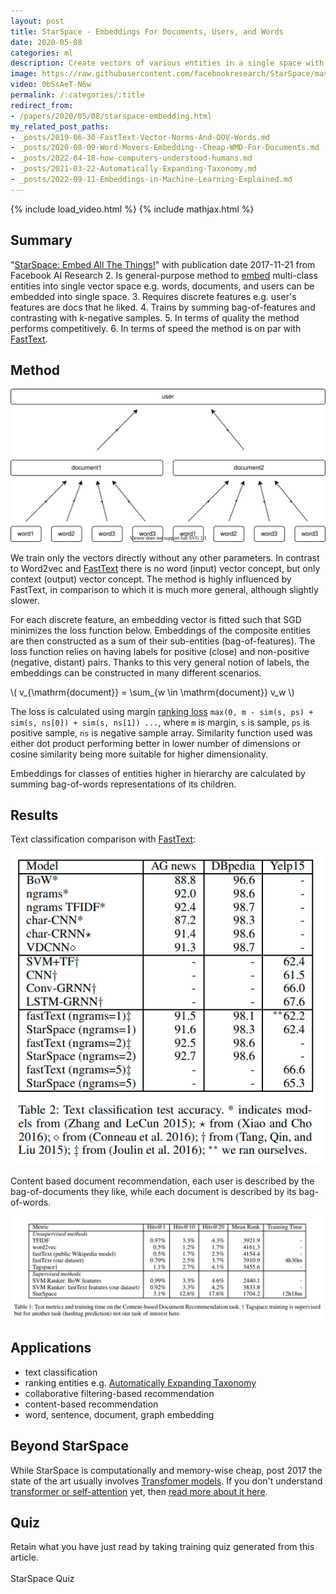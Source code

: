 ```yaml
---
layout: post
title: StarSpace - Embeddings For Documents, Users, and Words
date: 2020-05-08
categories: ml
description: Create vectors of various entities in a single space with this general-purpose embedding model from Facebook AI.
image: https://raw.githubusercontent.com/facebookresearch/StarSpace/master/examples/starspace.png
video: 0bSsAeT-N6w
permalink: /:categories/:title
redirect_from:
- /papers/2020/05/08/starspace-embedding.html
my_related_post_paths:
- _posts/2019-06-30-FastText-Vector-Norms-And-OOV-Words.md
- _posts/2020-08-09-Word-Movers-Embedding--Cheap-WMD-For-Documents.md
- _posts/2022-04-18-how-computers-understood-humans.md
- _posts/2021-03-22-Automatically-Expanding-Taxonomy.md
- _posts/2022-09-11-Embeddings-in-Machine-Learning-Explained.md
---
```




{% include load_video.html %}
{% include mathjax.html %}

## Summary
"[StarSpace: Embed All The Things!](https://arxiv.org/abs/1709.03856)" with publication date 2017-11-21 from Facebook AI Research
2. Is general-purpose method to [embed](/ml/Embeddings-in-Machine-Learning-Explained) multi-class entities into single vector space e.g. words, documents, and users can be embedded into single space.
3. Requires discrete features e.g. user's features are docs that he liked.
4. Trains by summing bag-of-features and contrasting with k-negative samples.
5. In terms of quality the method performs competitively.
6. In terms of speed the method is on par with [FastText](/ml/FastText-Vector-Norms-And-OOV-Words).


## Method

![facebook starspace model method - sum](/images/starspace-sum.svg)

We train only the vectors directly without any other parameters.
In contrast to Word2vec and [FastText](/ml/FastText-Vector-Norms-And-OOV-Words) there is no word (input) vector concept, but only context (output) vector concept.
The method is highly influenced by FastText, in comparison to which it is much more general, although slightly slower.

For each discrete feature, an embedding vector is fitted such that SGD minimizes the loss function below.
Embeddings of the composite entities are then constructed as a sum of their sub-entities (bag-of-features).
The loss function relies on having labels for positive (close) and non-positive (negative, distant) pairs.
Thanks to this very general notion of labels, the embeddings can be constructed in many different scenarios.

\\( v_{\mathrm{document}} = \sum_{w \in \mathrm{document}} v_w \\)

The loss is calculated using margin [ranking loss](https://gombru.github.io/2019/04/03/ranking_loss/) `max(0, m - sim(s, ps) + sim(s, ns[0]) + sim(s, ns[1]) ...`,
where `m` is margin, `s` is sample, `ps` is positive sample, `ns` is negative sample array.
Similarity function used was either dot product performing better in lower number of dimensions or cosine similarity being more suitable for higher dimensionality.

Embeddings for classes of entities higher in hierarchy are calculated by summing bag-of-words representations of its children.


## Results

Text classification comparison with [FastText](/ml/FastText-Vector-Norms-And-OOV-Words):

![StarSpace text classification results comparison with fastText](/images/starspace-text-classification-results.png)

Content based document recommendation, each user is described by the bag-of-documents they like, while each document is described by its bag-of-words.

![StarSpace content-based recommendation results comparison with TF-IDF, word2vec, fastText](/images/starspace-content-based-recommendation-results.png)


## Applications
- text classification 
- ranking entities e.g. [Automatically Expanding Taxonomy](/ml/Automatically-Expanding-Taxonomy)
- collaborative filtering-based recommendation
- content-based recommendation
- word, sentence, document, graph embedding


## Beyond StarSpace
While StarSpace is computationally and memory-wise cheap, post 2017 the state of the art usually involves [Transfomer models](/ml/transformers-self-attention-mechanism-simplified).
If you don't understand [transformer or self-attention](/ml/transformers-self-attention-mechanism-simplified) yet, then [read more about it here](/ml/transformers-self-attention-mechanism-simplified).


## Quiz

Retain what you have just read by taking training quiz generated from this article.<br>
<br>
<a class="btn btn-warning" style="text-decoration: none;" href="https://quizrecall.com/study/public-test?store_id=d0dfd88a-4712-42a6-bec3-68c86133d1ce">StarSpace Quiz</a>

